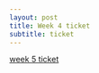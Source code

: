 ```yaml
---
layout: post
title: Week 4 ticket
subtitle: ticket
---
```


[week 5 ticket](https://github.com/QwikSP/DataStructures/issues/1)